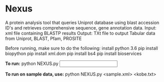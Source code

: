 # Nexus
A protein analysis tool that queries Uniprot database using blast accession ID's and retrieves comprehensive sequence, gene annotation data. 
Input: xml file containing BLASTP results
Output: TXt file to output Tabular data from Uniprot, BLAST, Pfam, PROSITE

Before running, make sure to do the following:
install python 3.6
pip install biopython
pip install xml.dom
pip install bs4
pip install bioservices

**To run:**
python NEXUS.py <input file> <output file>

**To run on sample data, use:**
python NEXUS.py <sample.xml> <kobe.txt>
